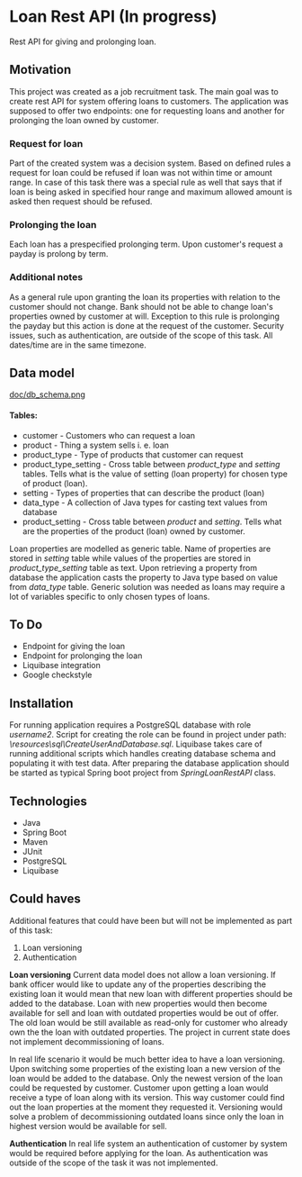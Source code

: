# Loan Rest API (In progress)
Rest API for giving and prolonging loan.

## Motivation
This project was created as a job recruitment task. The main goal was to create rest API for system offering loans to customers. The application was supposed to offer two endpoints: one for requesting loans and another for prolonging the loan owned by customer.  

### Request for loan
Part of the created system was a decision system. Based on defined rules a request for loan could be refused if loan was not within time or amount range. In case of this task there was a special rule as well that says that if loan is being asked in specified hour range and maximum allowed amount is asked then request should be refused.

### Prolonging the loan
Each loan has a prespecified prolonging term. Upon customer's request a payday is prolong by term.

### Additional notes
As a general rule upon granting the loan its properties with relation to the customer should not change. Bank should not be able to change loan's properties owned by customer at will. Exception to this rule is prolonging the payday but this action is done at the request of the customer. Security issues, such as authentication, are outside of the scope of this task. All dates/time are in the same timezone. 



## Data model
[doc/db_schema.png](doc/db_schema.png)

#### Tables:
- customer - Customers who can request a loan
- product - Thing a system sells  i. e. loan
- product_type - Type of products that customer can request
- product_type_setting - Cross table between *product_type* and *setting* tables. Tells what is the value of setting (loan property) for chosen type of product (loan).
- setting - Types of properties that can describe the product (loan)
- data_type - A collection of Java types for casting text values from database 
- product_setting - Cross table between *product* and *setting*. Tells what are the properties of the product (loan) owned by customer.

Loan properties are modelled as generic table. Name of properties are stored in *setting* table while values of the properties are stored in *product_type_setting* table as text. Upon retrieving a property from database the application casts the property to Java type based on value from *data_type* table. Generic solution was needed as loans may require a lot of  variables specific to only chosen types of loans.

## To Do
- Endpoint for giving the loan
- Endpoint for prolonging the loan
- Liquibase integration
- Google checkstyle

## Installation
For running application requires a PostgreSQL database with role *username2*. Script for creating the role can be found in project under path: *\resources\sql\CreateUserAndDatabase.sql*. Liquibase takes care of running additional scripts which handles creating database schema and populating it with test data. After preparing the database application should be started as typical Spring boot project from *SpringLoanRestAPI* class.

## Technologies

 - Java
 - Spring Boot
 - Maven
 - JUnit
 - PostgreSQL
 - Liquibase
## Could haves
Additional features that could have been but will not be implemented as part of this task:
1. Loan versioning
2. Authentication

**Loan versioning**
Current data model does not allow a loan versioning. If bank officer would like to update any of the properties describing the existing loan it would mean that new loan with different properties should be added to the database. Loan with new properties would then become available for sell and loan with outdated properties would be out of offer. The old loan would be still available as read-only for customer who already own the the loan with outdated properties. The project in current state does not implement decommissioning of loans.

In real life scenario it would be much better idea to have a loan versioning. Upon switching some properties of the existing loan a new version of the loan would be added to the database. Only the newest version of the loan could be requested by customer. Customer upon getting a loan would receive a type of loan along with its version. This way customer could find out the loan properties at the moment they requested it. Versioning would solve a problem of decommissioning outdated loans since only the loan in highest version  would be available for sell.

**Authentication**
In real life system an authentication of customer by system would be required before applying for the loan. As authentication was outside of the scope of the task it was not implemented.
